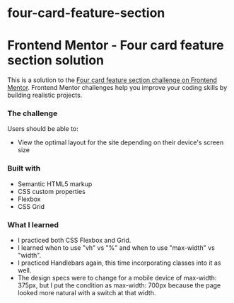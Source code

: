 # four-card-feature-section
# Frontend Mentor - Four card feature section solution

This is a solution to the [Four card feature section challenge on Frontend Mentor](https://www.frontendmentor.io/challenges/four-card-feature-section-weK1eFYK). Frontend Mentor challenges help you improve your coding skills by building realistic projects. 

### The challenge

Users should be able to:

- View the optimal layout for the site depending on their device's screen size

### Built with

- Semantic HTML5 markup
- CSS custom properties
- Flexbox
- CSS Grid

### What I learned

- I practiced both CSS Flexbox and Grid. 
- I learned when to use "vh" vs "%" and when to use "max-width" vs "width".
- I practiced Handlebars again, this time incorporating classes into it as well.
- The design specs were to change for a mobile device of max-width: 375px, but I put the condition as max-width: 700px because the page looked more natural with a switch at that width.
